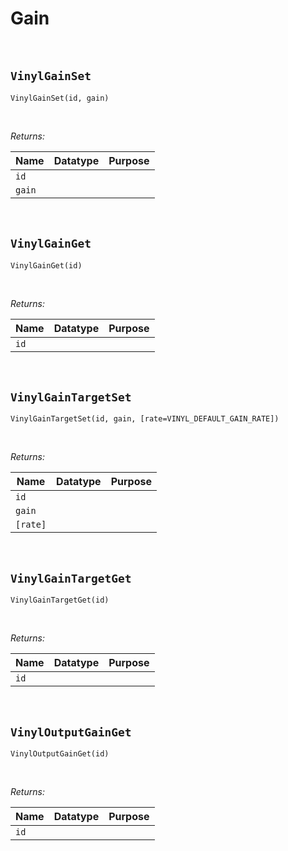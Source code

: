 # Gain

&nbsp;

## `VinylGainSet`

`VinylGainSet(id, gain)`

&nbsp;

*Returns:*

|Name     |Datatype|Purpose                                           |
|---------|--------|--------------------------------------------------|
|`id`     |        |                                                  |
|`gain`   |        |                                                  |

&nbsp;

## `VinylGainGet`

`VinylGainGet(id)`

&nbsp;

*Returns:*

|Name     |Datatype|Purpose                                           |
|---------|--------|--------------------------------------------------|
|`id`     |        |                                                  |

&nbsp;

## `VinylGainTargetSet`

`VinylGainTargetSet(id, gain, [rate=VINYL_DEFAULT_GAIN_RATE])`

&nbsp;

*Returns:*

|Name     |Datatype|Purpose                                           |
|---------|--------|--------------------------------------------------|
|`id`     |        |                                                  |
|`gain`   |        |                                                  |
|`[rate]` |        |                                                  |

&nbsp;

## `VinylGainTargetGet`

`VinylGainTargetGet(id)`

&nbsp;

*Returns:*

|Name     |Datatype|Purpose                                           |
|---------|--------|--------------------------------------------------|
|`id`     |        |                                                  |

&nbsp;

## `VinylOutputGainGet`

`VinylOutputGainGet(id)`

&nbsp;

*Returns:*

|Name     |Datatype|Purpose                                           |
|---------|--------|--------------------------------------------------|
|`id`     |        |                                                  |